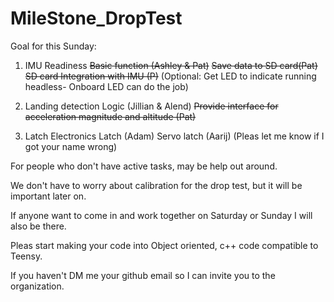 # MileStone_DropTest

Goal for this Sunday:
1. IMU Readiness
~~Basic function (Ashley & Pat)~~
~~Save data to SD card(Pat)~~
~~SD card Integration with IMU (P)~~
(Optional: Get LED to indicate running headless- Onboard LED can do the job)

2. Landing detection
Logic (Jillian & Alend)
~~Provide interface for acceleration magnitude and altitude (Pat)~~

3. Latch
Electronics Latch (Adam)
Servo latch (Aarij) (Pleas let me know if I got your name wrong)

For people who don't have active tasks, may be help out around.

We don't have to worry about calibration for the drop test, but it will be important later on. 

If anyone want to come in and work together on Saturday or Sunday I will also be there. 

Pleas start making your code into Object oriented, c++ code compatible to Teensy. 

If you haven't DM me your github email so I can invite you to the organization.
